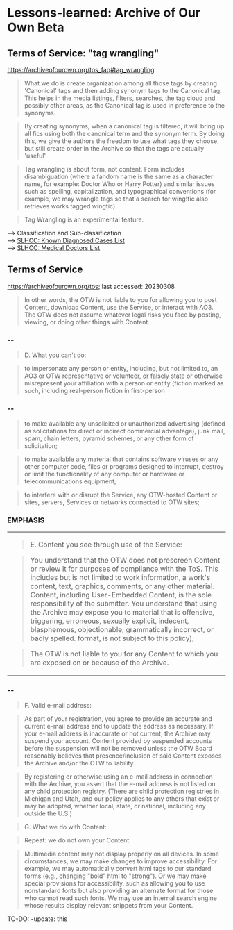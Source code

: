 # Lessons-learned: Archive of Our Own Beta

## Terms of Service: "tag wrangling"

https://archiveofourown.org/tos_faq#tag_wrangling

> What we do is create organization among all those tags by creating 'Canonical' tags and then adding synonym tags to the Canonical tag. This helps in the media listings, filters, searches, the tag cloud and possibly other areas, as the Canonical tag is used in preference to the synonyms.

> By creating synonyms, when a canonical tag is filtered, it will bring up all fics using both the canonical term and the synonym term. By doing this, we give the authors the freedom to use what tags they choose, but still create order in the Archive so that the tags are actually 'useful'. 

> Tag wrangling is about form, not content. Form includes disambiguation (where a fandom name is the same as a character name, for example: Doctor Who or Harry Potter) and similar issues such as spelling, capitalization, and typographical conventions (for example, we may wrangle tags so that a search for wing!fic also retrieves works tagged wingfic).

> Tag Wrangling is an experimental feature.

--> Classification and Sub-classification<br/>
--> [SLHCC: Known Diagnosed Cases List](https://github.com/usbong/SLHCC/blob/master/generateMonthlySummaryReport/add-on%20software/assets/KnownDiagnosedCasesList.txt)<br/>
--> [SLHCC: Medical Doctors List](https://github.com/usbong/SLHCC/blob/master/Master%20List/generateDoctorReferralPTTreatmentReportFromMasterList/java/linux/assets/MedicalDoctorList.txt)

## Terms of Service

https://archiveofourown.org/tos; last accessed: 20230308

> In other words, the OTW is not liable to you for allowing you to post Content, download Content, use the Service, or interact with AO3. The OTW does not assume whatever legal risks you face by posting, viewing, or doing other things with Content.

### --

> D. What you can't do:

> to impersonate any person or entity, including, but not limited to, an AO3 or OTW representative or volunteer, or falsely state or otherwise misrepresent your affiliation with a person or entity (fiction marked as such, including real-person fiction in first-person

### --

> to make available any unsolicited or unauthorized advertising (defined as solicitations for direct or indirect commercial advantage), junk mail, spam, chain letters, pyramid schemes, or any other form of solicitation;

> to make available any material that contains software viruses or any other computer code, files or programs designed to interrupt, destroy or limit the functionality of any computer or hardware or telecommunications equipment;

> to interfere with or disrupt the Service, any OTW-hosted Content or sites, servers, Services or networks connected to OTW sites;

### EMPHASIS

<table>
  <tr><td>

> E. Content you see through use of the Service:

> You understand that the OTW does not prescreen Content or review it for purposes of compliance with the ToS. This includes but is not limited to work information, a work's content, text, graphics, comments, or any other material. Content, including User-Embedded Content, is the sole responsibility of the submitter. You understand that using the Archive may expose you to material that is offensive, triggering, erroneous, sexually explicit, indecent, blasphemous, objectionable, grammatically incorrect, or badly spelled. format, is not subject to this policy);

> The OTW is not liable to you for any Content to which you are exposed on or because of the Archive.

</td></tr>
</table>
    
### --

> F. Valid e-mail address:

> As part of your registration, you agree to provide an accurate and current e-mail address and to update the address as necessary. If your e-mail address is inaccurate or not current, the Archive may suspend your account. Content provided by suspended accounts before the suspension will not be removed unless the OTW Board reasonably believes that presence/inclusion of said Content exposes the Archive and/or the OTW to liability.

> By registering or otherwise using an e-mail address in connection with the Archive, you assert that the e-mail address is not listed on any child protection registry. (There are child protection registries in Michigan and Utah, and our policy applies to any others that exist or may be adopted, whether local, state, or national, including any outside the U.S.)

> G. What we do with Content:

> Repeat: we do not own your Content. 

> Multimedia content may not display properly on all devices. In some circumstances, we may make changes to improve accessibility. For example, we may automatically convert html tags to our standard forms (e.g., changing "bold" html to "strong"). Or we may make special provisions for accessibility, such as allowing you to use nonstandard fonts but also providing an alternate format for those who cannot read such fonts. We may use an internal search engine whose results display relevant snippets from your Content.

TO-DO: -update: this
